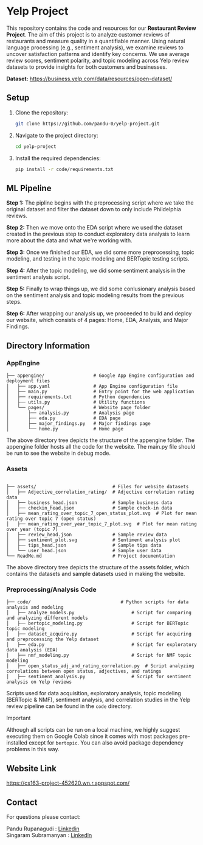 # Yelp Project

This repository contains the code and resources for our **Restaurant Review Project**. The aim of this project is to analyze customer reviews of restaurants and measure quality in a quantifiable manner. Using natural language processing (e.g., sentiment analysis), we examine reviews to uncover satisfaction patterns and identify key concerns. We use average review scores, sentiment polarity, and topic modeling across Yelp review datasets to provide insights for both customers and businesses.

**Dataset:** https://business.yelp.com/data/resources/open-dataset/

## Setup
1. Clone the repository:
    ```bash
    git clone https://github.com/pandu-0/yelp-project.git
    ```
2. Navigate to the project directory:
    ```bash
    cd yelp-project
    ```
3. Install the required dependencies:
    ```bash
    pip install -r code/requirements.txt
    ```



## ML Pipeline
**Step 1:** The pipline begins with the preprocessing script where we take the original dataset and filter the dataset down to only include Phildelphia reviews. 

**Step 2:** Then we move onto the EDA script where we used the dataset created in the previous step to conduct exploratory data analysis to learn more about the data and what we're working with. 

**Step 3:** Once we finished our EDA, we did some more preprocessing, topic modeling, and testing in the topic modeling and BERTopic testing scripts.

**Step 4:** After the topic modeling, we did some sentiment analysis in the sentiment analysis script. 

**Step 5:** Finally to wrap things up, we did some conlusionary analysis based on the sentiment analysis and topic modeling results from the previous steps. 

**Step 6:** After wrapping our analysis up, we proceeded to build and deploy our website, which consists of 4 pages: Home, EDA, Analysis, and Major Findings.

## Directory Information

### AppEngine
```
├── appengine/                  # Google App Engine configuration and deployment files
│   ├── app.yaml                # App Engine configuration file
│   ├── main.py                 # Entry point for the web application
│   ├── requirements.txt        # Python dependencies
│   ├── utils.py                # Utility functions
│   └── pages/                  # Website page folder
│       ├── analysis.py         # Analysis page
│       ├── eda.py              # EDA page
│       ├── major_findings.py   # Major findings page
│       └── home.py             # Home page

```
The above directory tree depicts the structure of the appengine folder. The appengine folder hosts all the code for the website. The main.py file should be run to see the website in debug mode. 

### Assets
```

├── assets/                            # Files for website datasets
│   ├── Adjective_correlation_rating/  # Adjective correlation rating data
│   ├── business_head.json             # Sample business data
│   ├── checkin_head.json              # Sample check-in data
│   ├── mean_rating_over_topic_7_open_status_plot.svg  # Plot for mean rating over topic 7 (open status)
│   ├── mean_rating_over_year_topic_7_plot.svg  # Plot for mean rating over year (topic 7)
│   ├── review_head.json               # Sample review data
│   ├── sentiment_plot.svg             # Sentiment analysis plot
│   ├── tips_head.json                 # Sample tips data
│   └── user_head.json                 # Sample user data
└── ReadMe.md                          # Project documentation
```
The above directory tree depicts the structure of the assets folder, which contains the datasets and sample datasets used in making the website. 

### Preprocessing/Analysis Code
```
├── code/                                 # Python scripts for data analysis and modeling
│   ├── analyze_models.py                     # Script for comparing and analyzing different models
│   ├── bertopic_modeling.py                  # Script for BERTopic topic modeling
│   ├── dataset_acquire.py                    # Script for acquiring and preprocessing the Yelp dataset
│   ├── eda.py                                # Script for exploratory data analysis (EDA)
│   ├── nmf_modeling.py                       # Script for NMF topic modeling
│   ├── open_status_adj_and_rating_correlation.py  # Script analyzing correlations between open status, adjectives, and ratings
│   ├── sentiment_analysis.py                 # Script for sentiment analysis on Yelp reviews
```

Scripts used for data acquisition, exploratory analysis, topic modeling (BERTopic & NMF), sentiment analysis, and correlation studies in the Yelp review pipeline can be found in the `code` directory.

> [!IMPORTANT]  
Although all scripts can be run on a local machine, we highly suggest executing them on Google Colab since it comes with most packages pre-installed except for `bertopic`. You can also avoid package dependency problems in this way.

## Website Link
https://cs163-project-452620.wn.r.appspot.com/

## Contact
For questions please contact:

Pandu Rupanagudi : [Linkedin](https://www.linkedin.com/in/manmohanbabu/)  
Singaram Subramanyan : [LinkedIn](https://www.linkedin.com/in/singaram-s01/)

